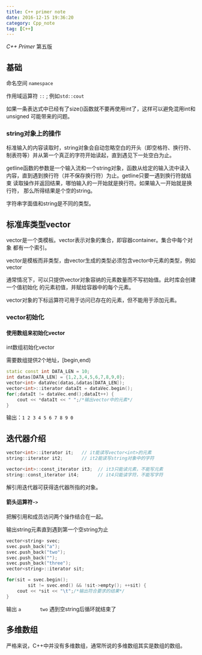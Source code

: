 ```yaml
---
title: C++ primer note
date: 2016-12-15 19:36:20
category: Cpp_note
tag: [C++]
---
```


*C++ Primer* 第五版

## 基础

命名空间    `namespace`

作用域运算符  `::`  ; 例如`std::cout`

如果一条表达式中已经有了size()函数就不要再使用int了，这样可以避免混用int和unsigned
可能带来的问题。

### string对象上的操作

标准输入的内容读取时，string对象会自动忽略空白的开头（即空格符、换行符、
制表符等）并从第一个真正的字符开始读起，直到遇见下一处空白为止。

getline函数的参数是一个输入流和一个string对象，函数从给定的输入流中读入
内容，直到遇到换行符（并不保存换行符）为止。getline只要一遇到换行符就结束
读取操作并返回结果，哪怕输入的一开始就是换行符。如果输入一开始就是换行符，
那么所得结果是个空的string。

字符串字面值和string是不同的类型。

## 标准库类型vector
vector是一个类模板。vector表示对象的集合，即容器container。集合中每个对象
都有一个索引。

vector是模板而非类型，由vector生成的类型必须包含vector中元素的类型，例如vector<int>

通常情况下，可以只提供vector对象容纳的元素数量而不写初始值。此时库会创建一个值初始化
的元素初值，并赋给容器中的每个元素。

vector对象的下标运算符可用于访问已存在的元素，但不能用于添加元素。

### vector初始化
#### 使用数组来初始化vector

int数组初始化vector<int>

需要数组提供2个地址，[begin,end)

```Cpp
static const int DATA_LEN = 10;
int datas[DATA_LEN] = {1,2,3,4,5,6,7,8,9,0};
vector<int> dataVec(datas,&datas[DATA_LEN]);
vector<int>::iterator dataIt = dataVec.begin();
for(;dataIt != dataVec.end();dataIt++) {
    cout << *dataIt << " ";/*输出vector中的元素*/
}
```
输出：`1 2 3 4 5 6 7 8 9 0`

## 迭代器介绍

```Cpp
vector<int>::iterator it;   // it能读写vector<int>的元素
string::iterator it2;       // it2能读写string对象中的字符

vector<int>::const_iterator it3;  // it3只能读元素，不能写元素
string::const_iterator it4;       // it4只能读字符，不能写字符
```

解引用迭代器可获得迭代器所指的对象。

#### 箭头运算符`->`
把解引用和成员访问两个操作结合在一起。

输出string元素直到遇到第一个空string为止
```Cpp
vector<string> svec;
svec.push_back("a");
svec.push_back("two");
svec.push_back("");
svec.push_back("three");
vector<string>::iterator sit;

for(sit = svec.begin();
        sit != svec.end() && !sit->empty(); ++sit) {
    cout << *sit << "\t";/*输出符合要求的结果*/
}

```
输出 `a       two` 遇到空string后循环就结束了

## 多维数组
严格来说，C++中并没有多维数组，通常所说的多维数组其实是数组的数组。
